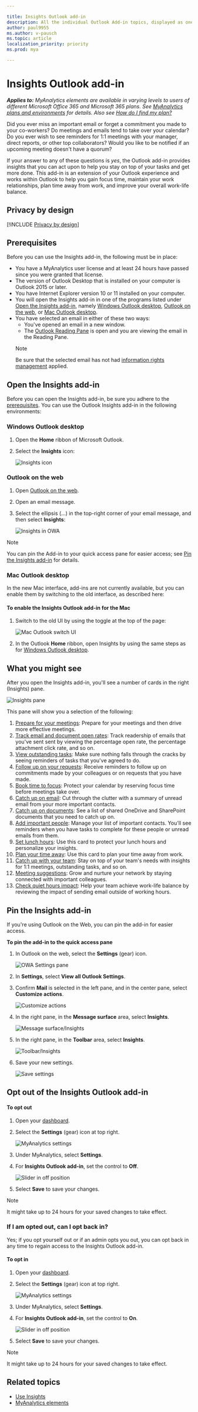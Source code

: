 ```yaml
---

title: Insights Outlook add-in
description: All the individual Outlook Add-in topics, displayed as one in MyAnalytics
author: paul9955
ms.author: v-pausch
ms.topic: article
localization_priority: priority 
ms.prod: mya

---
```


# Insights Outlook add-in

_**Applies to:** MyAnalytics elements are available in varying levels to users of different Microsoft Office 365 and Microsoft 365 plans. See [MyAnalytics plans and environments](../overview/plans-environments.md) for details. Also see [How do I find my plan?](../overview/mya-faq.md#q4-how-can-i-find-out-what-my-plan-is)_

Did you ever miss an important email or forget a commitment you made to your co-workers? Do meetings and emails tend to take over your calendar? Do you ever wish to see reminders for 1:1 meetings with your manager, direct reports, or other top collaborators? Would you like to be notified if an upcoming meeting doesn't have a quorum?

If your answer to any of these questions is _yes_, the Outlook add-in provides insights that you can act upon to help you stay on top of your tasks and get more done. This add-in is an extension of your Outlook experience and works within Outlook to help you gain focus time, maintain your work relationships, plan time away from work, and improve your overall work-life balance.

## Privacy by design 

[!INCLUDE [Privacy by design](../includes/privacy-by-design.md)]

## Prerequisites

Before you can use the Insights add-in, the following must be in place:

 * You have a MyAnalytics user license and at least 24 hours have passed since you were granted that license.
 * The version of Outlook Desktop that is installed on your computer is Outlook 2015 or later.
 * You have Internet Explorer version 10 or 11 installed on your computer.  
 * You will open the Insights add-in in one of the programs listed under [Open the Insights add-in](#open-the-insights-add-in), namely [Windows Outlook desktop](#windows-outlook-desktop), [Outlook on the web](#outlook-on-the-web), or [Mac Outlook desktop](#mac-outlook-desktop). 
 * You have selected an email in either of these two ways:
   * You've opened an email in a new window. 
   * The [Outlook Reading Pane](https://support.office.com/article/use-and-configure-the-reading-pane-to-preview-messages-2fd687ed-7fc4-4ae3-8eab-9f9b8c6d53f0) is open and you are viewing the email in the Reading Pane. 
   > [!Note] 
   > Be sure that the selected email has not had [information rights management](https://docs.microsoft.com/exchange/policy-and-compliance/information-rights-management?view=exchserver-2019#apply-irm-protection-to-messages) applied.

## Open the Insights add-in

Before you can open the Insights add-in, be sure you adhere to the [prerequisites](#prerequisites). You can use the Outlook Insights add-in in the following environments: 

### Windows Outlook desktop

1. Open the **Home** ribbon of Microsoft Outlook.

2. Select the **Insights** icon:

    ![Insights icon](../../images/mya/use/insights-view-sm.png)

### Outlook on the web

1. Open [Outlook on the web](https://outlook.office.com/mail/inbox).

2. Open an email message.

3. Select the ellipsis (...) in the top-right corner of your email message, and then select **Insights**:

   ![Insights in OWA](../../images/mya/use/insights-in-owa.png)

> [!Note] 
> You can pin the Add-in to your quick access pane for easier access; see [Pin the Insights add-in](#pin-the-insights-add-in) for details.   

### Mac Outlook desktop

In the new Mac interface, add-ins are not currently available, but you can enable them by switching to the old interface, as described here: 
 
#### To enable the Insights Outlook add-in for the Mac

1. Switch to the old UI by using the toggle at the top of the page:

   ![Mac Outlook switch UI](../../images/mya/use/mac-outlook-switch-ui.png)
 
2. In the Outlook **Home** ribbon, open Insights by using the same steps as for [Windows Outlook desktop](#windows-outlook-desktop).

## What you might see

After you open the Insights add-in, you'll see a number of cards in the right (Insights) pane. 

![Insights pane](../../images/mya/use/insights-cards-trunc-2.png)
  
This pane will show you a selection of the following:

1.	[Prepare for your meetings](use-the-insights.md#prepare-for-your-meetings): Prepare for your meetings and then drive more effective meetings.
2.	[Track email and document open rates](use-the-insights.md#track-email-and-document-open-rates): Track readership of emails that you've sent sent by viewing the percentage open rate, the percentage attachment click rate, and so on.
3.	[View outstanding tasks](use-the-insights.md#view-outstanding-tasks): Make sure nothing falls through the cracks by seeing reminders of tasks that you've agreed to do. 
4.	[Follow up on your requests](use-the-insights.md#follow-up-on-your-requests): Receive reminders to follow up on commitments made by your colleagues or on requests that you have made.  
5.	[Book time to focus](use-the-insights.md#book-time-to-focus): Protect your calendar by reserving focus time before meetings take over.  
6.	[Catch up on email](use-the-insights.md#catch-up-on-email): Cut through the clutter with a summary of unread email from your more important contacts. 
7.	[Catch up on documents](use-the-insights.md#catch-up-on-documents): See a list of shared OneDrive and SharePoint documents that you need to catch up on.  
8.	[Add important people](use-the-insights.md#add-important-people): Manage your list of important contacts. You'll see reminders when you have tasks to complete for these people or unread emails from them.
9.	[Set lunch hours](use-the-insights.md#set-lunch-hours): Use this card to protect your lunch hours and personalize your insights.
10.	[Plan your time away](use-the-insights.md#plan-your-time-away): Use this card to plan your time away from work.
11.	[Catch up with your team](use-the-insights.md#catch-up-with-your-team): Stay on top of your team's needs with insights for 1:1 meetings, outstanding tasks, and so on. 
12.	[Meeting suggestions](use-the-insights.md#meeting-suggestions): Grow and nurture your network by staying connected with important colleagues.
13.	[Check quiet hours impact](use-the-insights.md#check-quiet-hours-impact): Help your team achieve work-life balance by reviewing the impact of sending email outside of working hours.

<!-- no need for this probably, so test
For information about how best to use particular Insights, see [Us Insights](use-the-insights.md).
-->

## Pin the Insights add-in

If you're using Outlook on the Web, you can pin the add-in for easier access.  

**To pin the add-in to the quick access pane**

1. In Outlook on the web, select the **Settings** (gear) icon.

    ![OWA Settings pane](../../images/mya/use/owa-settings.png) 

2. In **Settings**, select **View all Outlook Settings**.
3. Confirm **Mail** is selected in the left pane, and in the center pane, select **Customize actions**.

    ![Customize actions](../../images/mya/use/customize-actions.png) 

4. In the right pane, in the **Message surface** area, select **Insights**.

    ![Message surface/Insights](../../images/mya/use/msg-surface-insights.png) 

5. In the right pane, in the **Toolbar** area, select **Insights**.

    ![Toolbar/Insights](../../images/mya/use/toolbar-surface-insights.png) 

6. Save your new settings.

    ![Save settings](../../images/mya/use/save-settings.png) 

## Opt out of the Insights Outlook add-in

#### To opt out

1. Open your [dashboard](https://myanalytics.microsoft.com).
2. Select the **Settings** (gear) icon at top right.

    ![MyAnalytics settings](../../Images/mya/use/mya-gear-settings.png)

3. Under MyAnalytics, select **Settings**.
4. For **Insights Outlook add-in**, set the control to **Off**.

    ![Slider in off position](../../Images/mya/use/add-in-slider-opt-out.png)
  
5. Select **Save** to save your changes.

> [!NOTE]
> It might take up to 24 hours for your saved changes to take effect.

### If I am opted out, can I opt back in?

Yes; if you opt yourself out or if an admin opts you out, you can opt back in any time to regain access to the Insights Outlook add-in.

#### To opt in

1. Open your [dashboard](https://myanalytics.microsoft.com).
2. Select the **Settings** (gear) icon at top right.

    ![MyAnalytics settings](../../Images/mya/use/mya-gear-settings.png)

3. Under MyAnalytics, select **Settings**.
4. For **Insights Outlook add-in**, set the control to **On**.

    ![Slider in off position](../../Images/mya/use/add-in-slider-opt-in.png)
  
5. Select **Save** to save your changes.

> [!NOTE]
> It might take up to 24 hours for your saved changes to take effect.

## Related topics

* [Use Insights](use-the-insights.md)
* [MyAnalytics elements](MyA-elements.md)